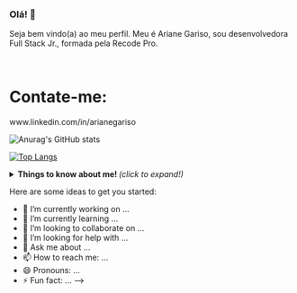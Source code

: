 ### Olá! 👋

Seja bem vindo(a) ao meu perfil. Meu é Ariane Gariso, sou desenvolvedora Full Stack Jr., formada pela Recode Pro. 

<br>
<h1>Contate-me:</h1>
www.linkedin.com/in/arianegariso

![Anurag's GitHub stats](https://github-readme-stats.vercel.app/api?username=Arigariso&show_icons=true&theme=merko)

[![Top Langs](https://github-readme-stats.vercel.app/api/top-langs/?username=Arigariso)](https://github.com/Arigariso/github-readme-stats)

<details>
  <summary> <b> Things to know about me! </b> <i>(click to expand!)</i> </summary>
  
 <br>
  testando
  
</details>

Here are some ideas to get you started:

- 🔭 I’m currently working on ...
- 🌱 I’m currently learning ...
- 👯 I’m looking to collaborate on ...
- 🤔 I’m looking for help with ...
- 💬 Ask me about ...
- 📫 How to reach me: ...
- 😄 Pronouns: ...
- ⚡ Fun fact: ...
-->
